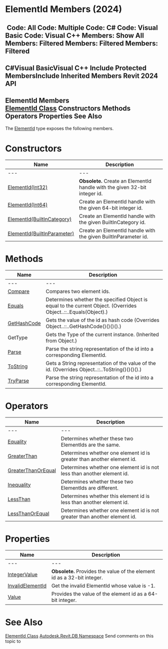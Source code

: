 # ElementId Members (2024)

﻿
 Code: All Code: Multiple Code: C# Code: Visual Basic Code: Visual C++  Members: Show All Members: Filtered Members: Filtered Members: Filtered   
---  
C#Visual BasicVisual C++
Include Protected MembersInclude Inherited Members
Revit 2024 API  
---  
ElementId Members  
[ElementId Class](44f3f7b1-3229-3404-93c9-dc5e70337dd6.md "ElementId Class") Constructors Methods Operators Properties See Also  
---  
The [ElementId](44f3f7b1-3229-3404-93c9-dc5e70337dd6.md "ElementId Class") type exposes the following members.
# Constructors
| Name | Description |
| --- | --- |
| --- | --- | --- |
| [ElementId(Int32)](3acc195c-36fa-4ec9-78e0-370a12fddda5.md "ElementId Constructor \(Int32\)") | **Obsolete.** Create an ElementId handle with the given 32-bit integer id. |
| [ElementId(Int64)](0b12e329-90c1-4610-3bae-83df3236266c.md "ElementId Constructor \(Int64\)") | Create an ElementId handle with the given 64-bit integer id. |
| [ElementId(BuiltInCategory)](8251e7b1-ea91-ec9c-c8da-6f53a6638811.md "ElementId Constructor \(BuiltInCategory\)") | Create an ElementId handle with the given BuiltInCategory id. |
| [ElementId(BuiltInParameter)](cde49e84-86c6-1fc8-2c50-e5fc6b627470.md "ElementId Constructor \(BuiltInParameter\)") | Create an ElementId handle with the given BuiltInParameter id. |

# Methods
| Name | Description |
| --- | --- |
| --- | --- | --- |
| [Compare](697d29f7-4d22-b576-9abc-fbe64803737a.md "Compare Method") | Compares two element ids. |
| [Equals](a5f86bdf-84d9-cc34-7d80-93acf4f5955b.md "Equals Method") | Determines whether the specified Object is equal to the current Object.  (Overrides Object..::..Equals(Object).) |
| [GetHashCode](64b122ce-0c09-ccd4-213d-b06ab6ee7748.md "GetHashCode Method") | Gets the value of the id as hash code  (Overrides Object..::..GetHashCode()()()().) |
| GetType | Gets the Type of the current instance. (Inherited from Object.) |
| [Parse](aa22f1f3-4e78-ebd0-705f-084dd1a54eac.md "Parse Method") | Parse the string representation of the id into a corresponding ElementId. |
| [ToString](db92e345-5a0e-fbad-892a-bea2bd9de941.md "ToString Method") | Gets a String representation of the value of the id.  (Overrides Object..::..ToString()()()().) |
| [TryParse](7b254b04-e251-ea50-3678-4b530009c1b0.md "TryParse Method") | Parse the string representation of the id into a corresponding ElementId. |

# Operators
| Name | Description |
| --- | --- |
| --- | --- | --- |
| [Equality](34a21be8-c836-0ac0-fdc8-d45b112ac580.md "Equality Operator") | Determines whether these two ElementIds are the same. |
| [GreaterThan](b6abda7f-8185-14ca-3153-435bf75e56dd.md "GreaterThan Operator") | Determines whether one element id is greater than another element id. |
| [GreaterThanOrEqual](aff18a46-fae0-6048-1eb5-d100240c8dd6.md "GreaterThanOrEqual Operator") | Determines whether one element id is not less than another element id. |
| [Inequality](8fd25409-ea3f-3bb0-a1cc-6bc7c5895f31.md "Inequality Operator") | Determines whether these two ElementIds are different. |
| [LessThan](be2119ee-e068-3c5f-8bfe-3ac70c6091ea.md "LessThan Operator") | Determines whether this element id is less than another element id. |
| [LessThanOrEqual](ba605698-2cc5-7db5-f07e-33e9b550b9f6.md "LessThanOrEqual Operator") | Determines whether one element id is not greater than another element id. |

# Properties
| Name | Description |
| --- | --- |
| --- | --- | --- |
| [IntegerValue](f7074647-9521-0f64-d2e2-eb2401aace85.md "IntegerValue Property") | **Obsolete.** Provides the value of the element id as a 32-bit integer. |
| [InvalidElementId](08ae8886-6ab3-3ef5-d2e0-0da2ffa7bd2c.md "InvalidElementId Property") | Get the invalid ElementId whose value is -1. |
| [Value](6f216e39-b66d-5df5-c60c-b9aaccb1e28a.md "Value Property") | Provides the value of the element id as a 64-bit integer. |

# See Also
[ElementId Class](44f3f7b1-3229-3404-93c9-dc5e70337dd6.md "ElementId Class")
[Autodesk.Revit.DB Namespace](87546ba7-461b-c646-cbb1-2cb8f5bff8b2.md "Autodesk.Revit.DB Namespace")
Send comments on this topic to 